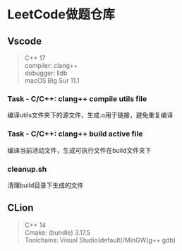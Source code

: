# LeetCode做题仓库  
## Vscode  
> C++ 17  
> compiler: clang++  
> debugger: lldb  
> macOS Big Sur 11.1  
### Task - C/C++: clang++ compile utils file  
编译utils文件夹下的源文件，生成.o用于链接，避免重复编译  
### Task - C/C++: clang++ build active file  
编译当前活动文件，生成可执行文件在build文件夹下  
### cleanup.sh  
清理build目录下生成的文件  
## CLion  
> C++ 14  
> Cmake: (bundle) 3.17.5  
> Toolchains: Visual Studio(default)/MinGW(g++ gdb)  